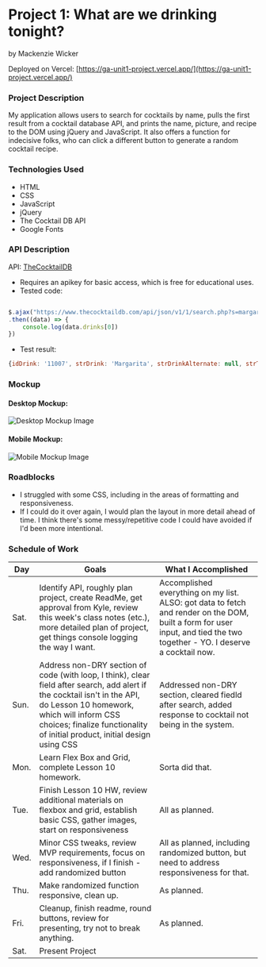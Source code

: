 # Project 1: What are we drinking tonight?

by Mackenzie Wicker

Deployed on Vercel: [https://ga-unit1-project.vercel.app/](https://ga-unit1-project.vercel.app/)

### Project Description

My application allows users to search for cocktails by name, pulls the first result from a cocktail database API, and prints the name, picture, and recipe to the DOM using jQuery and JavaScript. It also offers a function for indecisive folks, who can click a different button to generate a random cocktail recipe.

### Technologies Used
- HTML
- CSS
- JavaScript
- jQuery
- The Cocktail DB API
- Google Fonts

### API Description
API: [TheCocktailDB](https://www.thecocktaildb.com/api.php)
- Requires an apikey for basic access, which is free for educational uses.
- Tested code:
```js

$.ajax("https://www.thecocktaildb.com/api/json/v1/1/search.php?s=margarita")
.then((data) => {
    console.log(data.drinks[0])
})
```
- Test result:
```js
{idDrink: '11007', strDrink: 'Margarita', strDrinkAlternate: null, strTags: 'IBA,ContemporaryClassic', strVideo: null, …}
```

### Mockup
#### Desktop Mockup:
![Desktop Mockup Image](https://i.imgur.com/MmYrLKX.jpg)

#### Mobile Mockup:
![Mobile Mockup Image](https://i.imgur.com/5HSvbYz.png)

### Roadblocks
- I struggled with some CSS, including in the areas of formatting and responsiveness. 
- If I could do it over again, I would plan the layout in more detail ahead of time. I think there's some messy/repetitive code I could have avoided if I'd been more intentional.

### Schedule of Work
| Day | Goals | What I Accomplished
|-----|-------|---------------------|
|  Sat.  | Identify API, roughly plan project, create ReadMe, get approval from Kyle, review this week's class notes (etc.), more detailed plan of project, get things console logging the way I want. | Accomplished everything on my list. ALSO: got data to fetch and render on the DOM, built a form for user input, and tied the two together - YO. I deserve a cocktail now. |
|  Sun.  |  Address non-DRY section of code (with loop, I think), clear field after search, add alert if the cocktail isn't in the API, do Lesson 10 homework, which will inform CSS choices; finalize functionality of initial product, initial design using CSS | Addressed non-DRY section, cleared fiedld after search, added response to cocktail not being in the system. |
|  Mon.  |  Learn Flex Box and Grid, complete Lesson 10 homework. | Sorta did that. |
|  Tue.  |  Finish Lesson 10 HW, review additional materials on flexbox and grid, establish basic CSS, gather images, start on responsiveness | All as planned. |
|  Wed.  |  Minor CSS tweaks, review MVP requirements, focus on responsiveness, if I finish - add randomized button | All as planned, including randomized button, but need to address responsiveness for that. |
|  Thu.  |  Make randomized function responsive, clean up. | As planned. |
|  Fri.  |  Cleanup, finish readme, round buttons, review for presenting, try not to break anything. | As planned. |
|  Sat.  |  Present Project |   |

